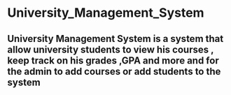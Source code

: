 # **University_Management_System**

## **University Management System is a system that allow university students to view his courses , keep track on his grades ,GPA and more and for the admin to add courses or add students to the system** 
